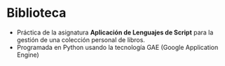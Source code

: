 # Biblioteca

- Práctica de la asignatura **Aplicación de Lenguajes de Script** para la gestión de una colección personal de libros.
- Programada en Python usando la tecnología GAE (Google Application Engine) 
